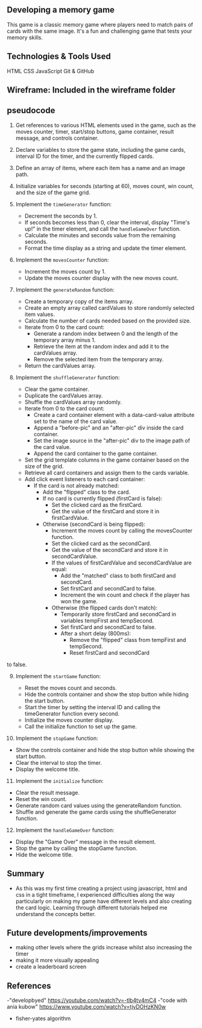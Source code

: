## Developing a memory game

This game is a classic memory game where players need to match pairs of cards with the same image. It's a fun and challenging game that tests your memory skills.

## Technologies & Tools Used

HTML
CSS
JavaScript
Git & GitHub

## Wireframe: Included in the wireframe folder

## pseudocode

1. Get references to various HTML elements used in the game, such as the moves counter, timer, start/stop buttons, game container, result message, and controls container.

2. Declare variables to store the game state, including the game cards, interval ID for the timer, and the currently flipped cards.

3. Define an array of items, where each item has a name and an image path.

4. Initialize variables for seconds (starting at 60), moves count, win count, and the size of the game grid.

5. Implement the `timeGenerator` function:

   - Decrement the seconds by 1.
   - If seconds becomes less than 0, clear the interval, display "Time's up!" in the timer element, and call the `handleGameOver` function.
   - Calculate the minutes and seconds value from the remaining seconds.
   - Format the time display as a string and update the timer element.

6. Implement the `movesCounter` function:

   - Increment the moves count by 1.
   - Update the moves counter display with the new moves count.

7. Implement the `generateRandom` function:

   - Create a temporary copy of the items array.
   - Create an empty array called cardValues to store randomly selected item values.
   - Calculate the number of cards needed based on the provided size.
   - Iterate from 0 to the card count:
     - Generate a random index between 0 and the length of the temporary array minus 1.
     - Retrieve the item at the random index and add it to the cardValues array.
     - Remove the selected item from the temporary array.
   - Return the cardValues array.

8. Implement the `shuffleGenerator` function:
   - Clear the game container.
   - Duplicate the cardValues array.
   - Shuffle the cardValues array randomly.
   - Iterate from 0 to the card count:
     - Create a card container element with a data-card-value attribute set to the name of the card value.
     - Append a "before-pic" and an "after-pic" div inside the card container.
     - Set the image source in the "after-pic" div to the image path of the card value.
     - Append the card container to the game container.
   - Set the grid template columns in the game container based on the size of the grid.
   - Retrieve all card containers and assign them to the cards variable.
   - Add click event listeners to each card container:
     - If the card is not already matched:
       - Add the "flipped" class to the card.
       - If no card is currently flipped (firstCard is false):
         - Set the clicked card as the firstCard.
         - Get the value of the firstCard and store it in firstCardValue.
       - Otherwise (secondCard is being flipped):
         - Increment the moves count by calling the movesCounter function.
         - Set the clicked card as the secondCard.
         - Get the value of the secondCard and store it in secondCardValue.
         - If the values of firstCardValue and secondCardValue are equal:
           - Add the "matched" class to both firstCard and secondCard.
           - Set firstCard and secondCard to false.
           - Increment the win count and check if the player has won the game.
         - Otherwise (the flipped cards don't match):
           - Temporarily store firstCard and secondCard in variables tempFirst and tempSecond.
           - Set firstCard and secondCard to false.
           - After a short delay (800ms):
             - Remove the "flipped" class from tempFirst and tempSecond.
             - Reset firstCard and secondCard

to false.

9. Implement the `startGame` function:

   - Reset the moves count and seconds.
   - Hide the controls container and show the stop button while hiding the start button.
   - Start the timer by setting the interval ID and calling the timeGenerator function every second.
   - Initialize the moves counter display.
   - Call the initialize function to set up the game.

10. Implement the `stopGame` function:

- Show the controls container and hide the stop button while showing the start button.
- Clear the interval to stop the timer.
- Display the welcome title.

11. Implement the `initialize` function:

- Clear the result message.
- Reset the win count.
- Generate random card values using the generateRandom function.
- Shuffle and generate the game cards using the shuffleGenerator function.

12. Implement the `handleGameOver` function:

- Display the "Game Over" message in the result element.
- Stop the game by calling the stopGame function.
- Hide the welcome title.

## Summary

- As this was my first time creating a project using javascript, html and css in a tight timeframe, I experienced difficulties along the way particularly on making my game have different levels and also creating the card logic.
  Learning through different tutorials helped me understand the concepts better.

## Future developments/improvements

- making other levels where the grids increase whilst also increasing the timer
- making it more visually appealing
- create a leaderboard screen

## References

-"developbyed" https://youtube.com/watch?v=-tlb4tv4mC4
-"code with ania kubow" https://www.youtube.com/watch?v=tjyDOHzKN0w

- fisher-yates algorithm
